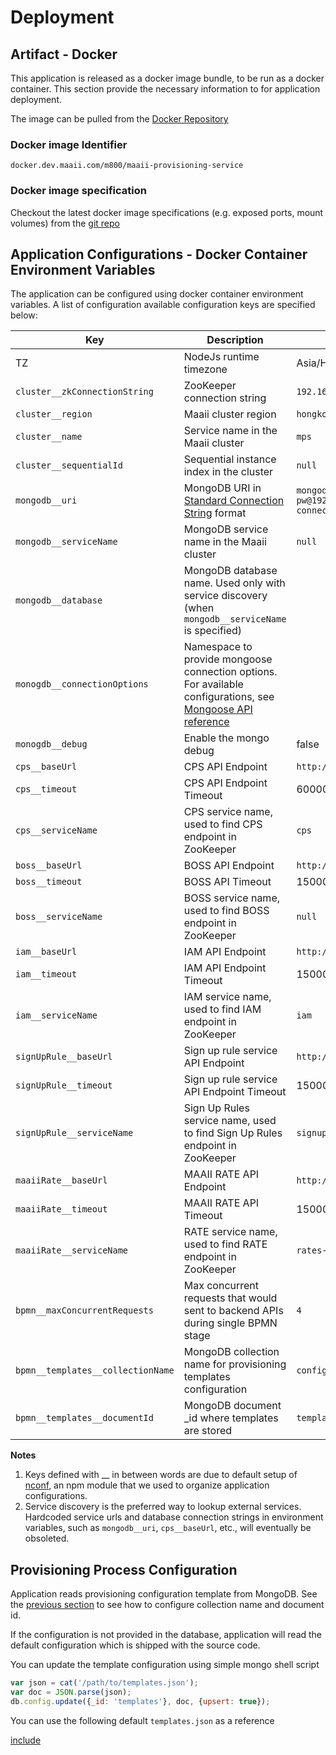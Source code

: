 # Deployment

## Artifact - Docker

This application is released as a docker image bundle, to be run as a docker container. This section provide the necessary information to for application deployment.

The image can be pulled from the [Docker Repository](http://docker.dev.maaii.com/repositories)

### Docker image Identifier

``` Identifier
docker.dev.maaii.com/m800/maaii-provisioning-service
```

### Docker image specification

Checkout the latest docker image specifications (e.g. exposed ports, mount volumes) from the [git repo](http://gerrit.dev.maaii.com/gitweb?p=maaii-provisioning-service.git;a=tree)

## Application Configurations - Docker Container Environment Variables

The application can be configured using docker container environment variables. A list of configuration available configuration keys are specified below:

|Key|Description| Defaults | Examples |
| --- | --- | --- | --- |
|TZ|NodeJs runtime timezone|Asia/Hong_Kong| |
|`cluster__zkConnectionString`| ZooKeeper connection string | `192.168.118.11:2181,192.168.118.12:2181,192.168.118.13:2181` | |
|`cluster__region`| Maaii cluster region | `hongkong-all` | |
|`cluster__name`| Service name in the Maaii cluster | `mps` | |
|`cluster__sequentialId`| Sequential instance index in the cluster | `null` | |
|`mongodb__uri`| MongoDB URI in [Standard Connection String](https://docs.mongodb.com/manual/reference/connection-string/) format |`mongodb://testbed-usr:testbed-pw@192.168.119.71,192.168.119.73/m800-whitelabel-portal?connectTimeoutMS=300000` | mongodb://localhost:27017/maaii-provisioning-service |
|`mongodb__serviceName`| MongoDB service name in the Maaii cluster | `null` |
|`mongodb__database`| MongoDB database name. Used only with service discovery (when `mongodb__serviceName` is specified) | |
|`monogdb__connectionOptions`| Namespace to provide mongoose connection options. For available configurations, see [Mongoose API reference](http://mongoosejs.com/docs/api.html#index_Mongoose-createConnection) | | monogdb__connectionOptions__server__socketOptions__autoReconnect=true |
|`monogdb__debug`| Enable the mongo debug | false | `true` |
|`cps__baseUrl`| CPS API Endpoint |`http://192.168.118.34:80` |  |
|`cps__timeout`| CPS API Endpoint Timeout | 60000 | |
|`cps__serviceName`| CPS service name, used to find CPS endpoint in ZooKeeper | `cps` | |
|`boss__baseUrl`| BOSS API Endpoint |`http://192.168.135.167:10080` | |
|`boss__timeout`| BOSS API Timeout | 15000 | |
|`boss__serviceName`| BOSS service name, used to find BOSS endpoint in ZooKeeper | `null` | |
|`iam__baseUrl` | IAM API Endpoint | `http://deploy.dev.maaii.com:4004` | |
|`iam__timeout` | IAM API Endpoint Timeout | 15000 | |
|`iam__serviceName`| IAM service name, used to find IAM endpoint in ZooKeeper | `iam` | |
|`signUpRule__baseUrl` | Sign up rule service API Endpoint | `http://192.168.118.127:8083` | |
|`signUpRule__timeout` | Sign up rule service API Endpoint Timeout | 15000 | |
|`signUpRule__serviceName`| Sign Up Rules service name, used to find Sign Up Rules endpoint in ZooKeeper | `signup-rule` | |
|`maaiiRate__baseUrl` | MAAII RATE API Endpoint | `http://192.168.118.127:9126` | |
|`maaiiRate__timeout` | MAAII RATE API Timeout | 15000 | |
|`maaiiRate__serviceName`| RATE service name, used to find RATE endpoint in ZooKeeper | `rates-deployment` | |
|`bpmn__maxConcurrentRequests` | Max concurrent requests that would sent to backend APIs during single BPMN stage | `4` | |
|`bpmn__templates__collectionName` | MongoDB collection name for provisioning templates configuration | `config`| |
|`bpmn__templates__documentId` | MongoDB document _id where templates are stored | `templates` | |

**Notes** 
1. Keys defined with __ in between words are due to default setup of [nconf](https://github.com/indexzero/nconf), an npm module that we used to organize application configurations.
2. Service discovery is the preferred way to lookup external services. Hardcoded service urls and database
connection strings in environment variables, such as `mongodb__uri`, `cps__baseUrl`, etc., will eventually 
be obsoleted. 
 
## Provisioning Process Configuration

Application reads provisioning configuration template from MongoDB.
See the [previous section](#application-configurations---docker-container-environment-variables)
to see how to configure collection name and document id.

If the configuration is not provided in the database, application will read the default
configuration which is shipped with the source code.

You can update the template configuration using simple mongo shell script
```js
var json = cat('/path/to/templates.json');
var doc = JSON.parse(json);
db.config.update({_id: 'templates'}, doc, {upsert: true});
```

You can use the following default `templates.json` as a reference

[include](../src/services/templates.json)
